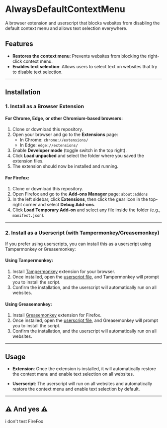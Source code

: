 # AlwaysDefaultContextMenu

A browser extension and userscript that blocks websites from disabling the default context menu and allows text selection everywhere.

## Features

- **Restores the context menu**: Prevents websites from blocking the right-click context menu.
- **Enables text selection**: Allows users to select text on websites that try to disable text selection.

---

## Installation

### 1. **Install as a Browser Extension**

#### For Chrome, Edge, or other Chromium-based browsers:

1. Clone or download this repository.
2. Open your browser and go to the **Extensions** page:
   - In Chrome: `chrome://extensions/`
   - In Edge: `edge://extensions/`
3. Enable **Developer mode** (toggle switch in the top right).
4. Click **Load unpacked** and select the folder where you saved the extension files.
5. The extension should now be installed and running.

#### For Firefox:

1. Clone or download this repository.
2. Open Firefox and go to the **Add-ons Manager** page: `about:addons`
3. In the left sidebar, click **Extensions**, then click the gear icon in the top-right corner and select **Debug Add-ons**.
4. Click **Load Temporary Add-on** and select any file inside the folder (e.g., `manifest.json`).

---

### 2. **Install as a Userscript (with Tampermonkey/Greasemonkey)**

If you prefer using userscripts, you can install this as a userscript using Tampermonkey or Greasemonkey:

#### Using Tampermonkey:

1. Install [Tampermonkey](https://www.tampermonkey.net/) extension for your browser.
2. Once installed, open the [userscript file](https://github.com/kararasenok-gd/AlwaysDefaultContextMenu/raw/refs/heads/main/adcm.user.js), and Tampermonkey will prompt you to install the script.
3. Confirm the installation, and the userscript will automatically run on all websites.

#### Using Greasemonkey:

1. Install [Greasemonkey](https://addons.mozilla.org/firefox/addon/greasemonkey/) extension for Firefox.
2. Once installed, open the [userscript file](https://github.com/kararasenok-gd/AlwaysDefaultContextMenu/raw/refs/heads/main/adcm.user.js), and Greasemonkey will prompt you to install the script.
3. Confirm the installation, and the userscript will automatically run on all websites.

---

## Usage

- **Extension**: Once the extension is installed, it will automatically restore the context menu and enable text selection on all websites.

- **Userscript**: The userscript will run on all websites and automatically restore the context menu and enable text selection by default.

---

## ⚠️ And yes ⚠️
i don't test FireFox
